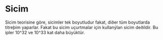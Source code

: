 # Sicim

Sicim teorisine göre, sicimler tek boyutludur fakat, diðer tüm boyutlarda
titreþim yaparlar. Fakat bu sicim uçurtmalar için kullanýlan sicim deðildir. Bu
ipler 10^32 ve 10^33 kat daha büyüktür.
